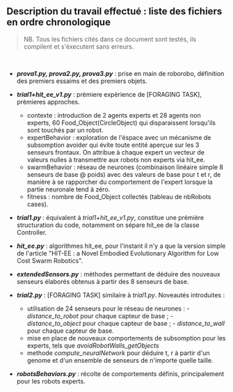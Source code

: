 ## **Description du travail effectué : liste des fichiers en ordre chronologique**     
> NB. Tous les fichiers cités dans ce document sont testés, ils compilent et s'éxecutent sans erreurs.  

&ensp;

- ***prova1.py, prova2.py, prova3.py*** : prise en main de roborobo, définition des premiers essaims et des premiers objets.  

- ***trial1+hit_ee_v1.py*** : prèmiere expèrience de [FORAGING TASK], prèmieres approches.
    - contexte : introduction de 2 agents experts et 28 agents non experts, 60 Food_Object(CircleObject) qui disparaissent lorsqu'ils sont touchés par un robot.
    - expertBehavior : exploration de l'éspace avec un mécanisme de subsomption avoider qui évite toute entité aperçue sur les 3 senseurs frontaux. On attribue à chaque expert un vecteur de valeurs nulles à transmettre aux robots non experts via hit_ee.
    - swarmBehavior : réseau de neurones (combinaison linéaire simple 8 senseurs de base @ poids) avec des valeurs de base pour t et r, de manière à se rapporcher du comportement de l'expert lorsque la partie neuronale tend à zéro.
    - fitness : nombre de Food_Object collectés (tableau de nbRobots cases).  

- ***trial1.py*** : équivalent à *trial1+hit_ee_v1.py*, constitue une prémière structuration du code, notamment on sépare hit_ee de la classe Controller.  

- ***hit_ee.py*** : algorithmes hit_ee, pour l'instant il n'y a que la version simple de l'article "HIT-EE : a Novel Embodied Evolutionary Algorithm for Low Cost Swarm Robotics".  

- ***extendedSensors.py*** : méthodes permettant de déduire des nouveaux senseurs élaborés obtenus à partir des 8 senseurs de base.  

- ***trial2.py*** : [FORAGING TASK] similaire à *trial1.py*. Noveautés introduites :
    - utilisation de 24 senseurs pour le réseau de neurones :
            - *distance_to_robot* pour chaque capteur de base ;
            - *distance_to_object* pour chaque capteur de base ;
            - *distance_to_wall* pour chaque capteur de base.
    - mise en place de nouveaux comportements de subsomption pour les experts, tels que *avoidRobotWalls_getObjects*
    - methode *compute_neuralNetwork* pour déduire t, r à partir d'un genome et d'un ensemble de senseurs de n'importe quelle taille.

- ***robotsBehaviors.py*** : récolte de comportements définis, principalement pour les robots experts.  



